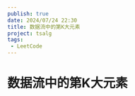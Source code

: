 ```yaml
---
publish: true
date: 2024/07/24 22:30
title: 数据流中的第K大元素
project: tsalg
tags:
 - LeetCode
---
```


# 数据流中的第K大元素
